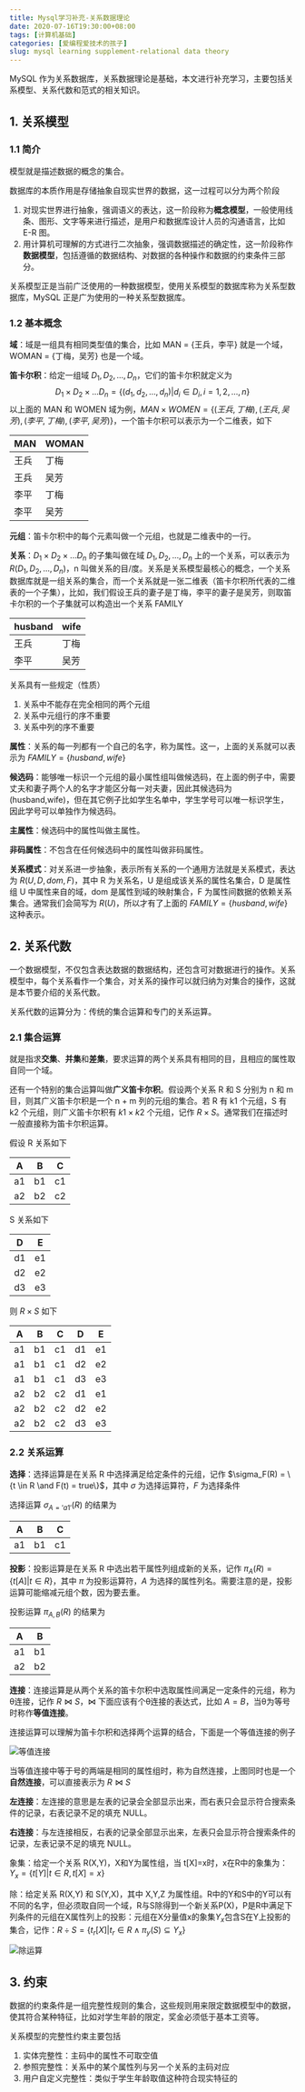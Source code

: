 ```yaml
---
title: Mysql学习补充-关系数据理论
date: 2020-07-16T19:30:00+08:00
tags: [计算机基础]
categories: [爱编程爱技术的孩子]
slug: mysql learning supplement-relational data theory 
---
```


MySQL 作为关系数据库，关系数据理论是基础，本文进行补充学习，主要包括关系模型、关系代数和范式的相关知识。

<!--more-->

## 1. 关系模型

### 1.1 简介

模型就是描述数据的概念的集合。

数据库的本质作用是存储抽象自现实世界的数据，这一过程可以分为两个阶段

1. 对现实世界进行抽象，强调语义的表达，这一阶段称为**概念模型**，一般使用线条、图形、文字等来进行描述，是用户和数据库设计人员的沟通语言，比如 E-R 图。
2. 用计算机可理解的方式进行二次抽象，强调数据描述的确定性，这一阶段称作**数据模型**，包括遵循的数据结构、对数据的各种操作和数据的约束条件三部分。

关系模型正是当前广泛使用的一种数据模型，使用关系模型的数据库称为关系型数据库，MySQL 正是广为使用的一种关系型数据库。

### 1.2 基本概念

**域**：域是一组具有相同类型值的集合，比如 MAN = {王兵，李平} 就是一个域，WOMAN = {丁梅，吴芳} 也是一个域。

**笛卡尔积**：给定一组域 $D_1,D_2,...,D_n$，它们的笛卡尔积就定义为
$$
D_1 \times D_2 \times ... D_n=\{(d_1,d_2,...,d_n)|d_i \in D_i,i=1,2,...,n\}
$$
以上面的 MAN 和 WOMEN 域为例，$MAN \times WOMEN = \{(王兵,丁梅),(王兵,吴芳),(李平,丁梅),(李平,吴芳)\}$，一个笛卡尔积可以表示为一个二维表，如下

| MAN  | WOMAN |
| ---- | ----- |
| 王兵 | 丁梅  |
| 王兵 | 吴芳  |
| 李平 | 丁梅  |
| 李平 | 吴芳  |

**元组**：笛卡尔积中的每个元素叫做一个元组，也就是二维表中的一行。

**关系**：$D_1 \times D_2 \times ... D_n$ 的子集叫做在域 $D_1,D_2,...,D_n$ 上的一个关系，可以表示为 $R(D_1,D_2,...,D_n)$，n 叫做关系的目/度。关系是关系模型最核心的概念，一个关系数据库就是一组关系的集合，而一个关系就是一张二维表（笛卡尔积所代表的二维表的一个子集），比如，我们假设王兵的妻子是丁梅，李平的妻子是吴芳，则取笛卡尔积的一个子集就可以构造出一个关系 FAMILY

| husband | wife |
| ------- | ---- |
| 王兵    | 丁梅 |
| 李平    | 吴芳 |

关系具有一些规定（性质）

1. 关系中不能存在完全相同的两个元组
2. 关系中元组行的序不重要
3. 关系中列的序不重要

**属性**：关系的每一列都有一个自己的名字，称为属性。这一，上面的关系就可以表示为 $FAMILY = \{husband,wife\}$

**候选码**：能够唯一标识一个元组的最小属性组叫做候选码，在上面的例子中，需要丈夫和妻子两个人的名字才能区分每一对夫妻，因此其候选码为 (husband,wife)，但在其它例子比如学生名单中，学生学号可以唯一标识学生，因此学号可以单独作为候选码。

**主属性**：候选码中的属性叫做主属性。

**非码属性**：不包含在任何候选码中的属性叫做非码属性。

**关系模式**：对关系进一步抽象，表示所有关系的一个通用方法就是关系模式，表达为 $R(U,D,dom,F)$，其中 R 为关系名，U 是组成该关系的属性名集合，D 是属性组 U 中属性来自的域，dom 是属性到域的映射集合，F 为属性间数据的依赖关系集合。通常我们会简写为 $R(U)$，所以才有了上面的 $FAMILY = \{husband,wife\}$ 这种表示。

## 2. 关系代数

一个数据模型，不仅包含表达数据的数据结构，还包含可对数据进行的操作。关系模型中，每个关系看作一个集合，对关系的操作可以就归纳为对集合的操作，这就是本节要介绍的关系代数。

关系代数的运算分为：传统的集合运算和专门的关系运算。

### 2.1 集合运算

就是指求**交集**、**并集**和**差集**，要求运算的两个关系具有相同的目，且相应的属性取自同一个域。

还有一个特别的集合运算叫做**广义笛卡尔积**。假设两个关系 R 和 S 分别为 n 和 m 目，则其广义笛卡尔积是一个 n + m 列的元组的集合。若 R 有 k1 个元组，S 有 k2 个元组，则广义笛卡尔积有 $k1 × k2$ 个元组，记作 $R \times S$。通常我们在描述时一般直接称为笛卡尔积运算。

假设 R 关系如下

| A    | B    | C    |
| ---- | ---- | ---- |
| a1   | b1   | c1   |
| a2   | b2   | c2   |

S 关系如下

| D    | E    |
| ---- | ---- |
| d1   | e1   |
| d2   | e2   |
| d3   | e3   |

则 $R \times S$ 如下

| A    | B    | C    | D    | E    |
| ---- | ---- | ---- | ---- | ---- |
| a1   | b1   | c1   | d1   | e1   |
| a1   | b1   | c1   | d2   | e2   |
| a1   | b1   | c1   | d3   | e3   |
| a2   | b2   | c2   | d1   | e1   |
| a2   | b2   | c2   | d2   | e2   |
| a2   | b2   | c2   | d3   | e3   |

### 2.2 关系运算

**选择**：选择运算是在关系 R 中选择满足给定条件的元组，记作 $\sigma_F(R) = \{t \in R \and F(t) = true\}$，其中 $\sigma$ 为选择运算符，$F$ 为选择条件

选择运算 $\sigma_{A='a1'}(R)$ 的结果为

| A    | B    | C    |
| ---- | ---- | ---- |
| a1   | b1   | c1   |

**投影**：投影运算是在关系 R 中选出若干属性列组成新的关系，记作 $\pi_A(R) = \{t[A]|t \in R\}$，其中 $\pi$ 为投影运算符，$A$ 为选择的属性列名。需要注意的是，投影运算可能缩减元组个数，因为要去重。

投影运算 $\pi_{A,B}(R)$ 的结果为

| A    | B    |
| ---- | ---- |
| a1   | b1   |
| a2   | b2   |

**连接**：连接运算是从两个关系的笛卡尔积中选取属性间满足一定条件的元组，称为θ连接，记作 $R \bowtie S$，$\bowtie$ 下面应该有个θ连接的表达式，比如 $A = B$，当θ为等号时称作**等值连接**。

连接运算可以理解为笛卡尔积和选择两个运算的结合，下面是一个等值连接的例子

![等值连接](https://picped-1301226557.cos.ap-beijing.myqcloud.com/BC_20180701_%E7%AD%89%E5%80%BC%E8%BF%9E%E6%8E%A5.png)

当等值连接中等于号的两端是相同的属性组时，称为自然连接，上图同时也是一个**自然连接**，可以直接表示为 $R \bowtie S$

**左连接**：左连接的意思是左表的记录会全部显示出来，而右表只会显示符合搜索条件的记录，右表记录不足的填充 NULL。

**右连接**：与左连接相反，右表的记录全部显示出来，左表只会显示符合搜索条件的记录，左表记录不足的填充 NULL。

象集：给定一个关系 R(X,Y)，X和Y为属性组，当 t[X]=x时，x在R中的象集为：$Y_x=\{t[Y]|t \in R, t[X]=x\}$

除：给定关系 R(X,Y) 和 S(Y,X)，其中 X,Y,Z 为属性组。R中的Y和S中的Y可以有不同的名字，但必须取自同一个域，R与S除得到一个新关系P(X)，P是R中满足下列条件的元组在X属性列上的投影：元组在X分量值x的象集$Y_x$包含S在Y上投影的集合，记作：$R \div S = \{t_r[X]|t_r \in R \land \pi_y(S) \subseteq Y_x \}$

![除运算](https://picped-1301226557.cos.ap-beijing.myqcloud.com/BC_20180701_%E9%99%A4%E8%BF%90%E7%AE%97.png)

## 3. 约束

数据的约束条件是一组完整性规则的集合，这些规则用来限定数据模型中的数据，使其符合某种特征，比如对学生年龄的限定，奖金必须低于基本工资等。

关系模型的完整性约束主要包括

1. 实体完整性：主码中的属性不可取空值
2. 参照完整性：关系中的某个属性列与另一个关系的主码对应
3. 用户自定义完整性：类似于学生年龄取值这种符合现实特征的